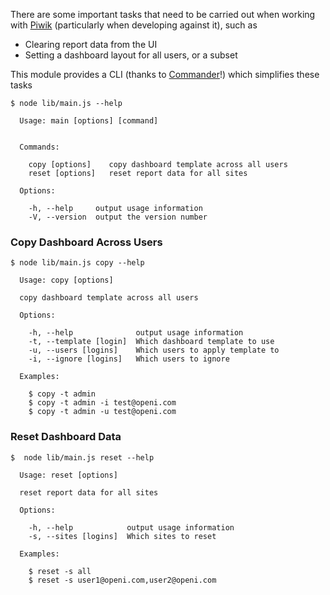 There are some important tasks that need to be carried out when working with [Piwik](http://piwik.org/) (particularly when developing against it), such as

* Clearing report data from the UI
* Setting a dashboard layout for all users, or a subset

This module provides a CLI (thanks to [Commander](https://www.npmjs.com/package/commander)!) which simplifies these tasks

````
$ node lib/main.js --help

  Usage: main [options] [command]


  Commands:

    copy [options]    copy dashboard template across all users
    reset [options]   reset report data for all sites

  Options:

    -h, --help     output usage information
    -V, --version  output the version number
````

### Copy Dashboard Across Users

````
$ node lib/main.js copy --help

  Usage: copy [options]

  copy dashboard template across all users

  Options:

    -h, --help              output usage information
    -t, --template [login]  Which dashboard template to use
    -u, --users [logins]    Which users to apply template to
    -i, --ignore [logins]   Which users to ignore

  Examples:

    $ copy -t admin
    $ copy -t admin -i test@openi.com
    $ copy -t admin -u test@openi.com
````

### Reset Dashboard Data

````
$  node lib/main.js reset --help

  Usage: reset [options]

  reset report data for all sites

  Options:

    -h, --help            output usage information
    -s, --sites [logins]  Which sites to reset

  Examples:

    $ reset -s all
    $ reset -s user1@openi.com,user2@openi.com
````